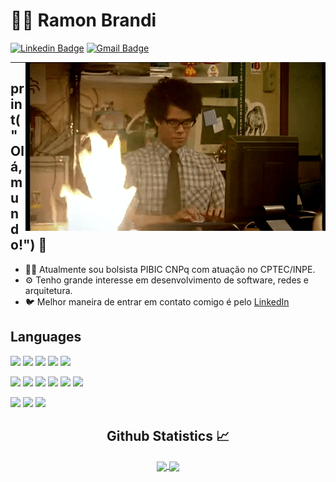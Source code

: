 
# :man_technologist: Ramon Brandi



[![Linkedin Badge](https://img.shields.io/badge/-LinkedIn-blue?style=flat-square&logo=Linkedin&logoColor=white&link=https://www.linkedin.com/in/ramonbrandi/)](https://www.linkedin.com/in/ramonbrandi/)
[![Gmail Badge](https://img.shields.io/badge/-Gmail-c14438?style=flat-square&logo=Gmail&logoColor=white&link=mailto:ramonbrand@gmail.com)](mailto:ramonbrand@gmail.com)

<!--[![Medium Badge](https://img.shields.io/badge/-Medium-black?style=flat-square&logo=Medium&logoColor=white&link=https://medium.com/ramones-py)](https://medium.com/ramones-py) -->

<img align="right" alt="GIF" src="./packs/giphy.gif" />

---


## print("Olá, mundo!") 👋

- 👨‍💻 Atualmente sou bolsista PIBIC CNPq com atuação no CPTEC/INPE.
- ⚙️ Tenho grande interesse em desenvolvimento de software, redes e arquitetura.
- 🐦 Melhor maneira de entrar em contato comigo é pelo [LinkedIn](https://www.linkedin.com/in/ramonbrandi/)



<p/>

## Languages


![](https://img.shields.io/badge/-Javascript-black?style=flat-square&logo=Javascript&logoColor=yellow)
![](https://img.shields.io/badge/-HTML-grey?style=flat-square&logo=HTML5&logoColor=red)
![](https://img.shields.io/badge/-CSS-blue?style=flat-square&logo=CSS3&logoColor=white)
![](https://img.shields.io/badge/-Flask-gray?style=flat-square&logo=Flask&logoColor=white)
![](https://img.shields.io/badge/-Python-yellow?=flat-square&logo=Python&logoColor=white)


![](https://img.shields.io/badge/-Bootstrap-purple?style=flat-square&logo=Bootstrap&Color=black)
![](https://img.shields.io/badge/-Docker-blue?=flat-square&logo=Docker&logoColor=white)
![](https://img.shields.io/badge/-kubernetes-gray?=flat-square&logo=kubernetes&logoColor=white)
![](https://img.shields.io/badge/-Azure%20Devops-green?=flat-square&logo=Azure%20Devops&logoColor=white)
![](https://img.shields.io/badge/-AWS-yellow?=flat-square&logo=Amazon%20Aws&logoColor=white)
![](https://img.shields.io/badge/-Terraform-brown?=flat-square&logo=Terraform&logoColor=white)




![](https://img.shields.io/badge/-SQL-blue?style=flat-square&logo=MySQL&logoColor=white)
![](https://img.shields.io/badge/-Linux-blue?style=flat-square&logo=Linux&logoColor=white)
![](https://img.shields.io/badge/-MongoDB-black?style=flat-square&logo=MongoDb&logoColor=green)


  <h2 align="center"> Github Statistics 📈 </h2>
  
  <div align="center"> 
     <a href="">
      <img align="center" src="https://github-readme-stats-sigma-five.vercel.app/api?username=RamonBrandi&show_icons=true&include_all_commits=true&count_private=true&theme=react&line_height=40" />
    </a>
    <a href="">
      <img align="center" src="https://github-readme-stats.vercel.app/api/top-langs/?username=RamonBrandi&theme=react&line_height=40&hide=css"/>
    </a>
</div


